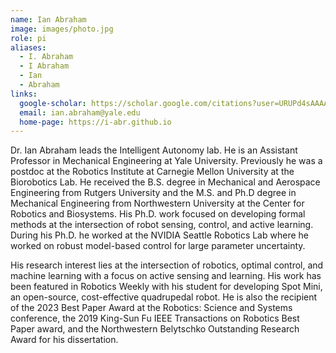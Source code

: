 ```yaml
---
name: Ian Abraham
image: images/photo.jpg
role: pi
aliases:
  - I. Abraham
  - I Abraham
  - Ian
  - Abraham
links:
  google-scholar: https://scholar.google.com/citations?user=URUPd4sAAAAJ&hl=en
  email: ian.abraham@yale.edu
  home-page: https://i-abr.github.io
---
```


Dr. Ian Abraham leads the Intelligent Autonomy lab. He is an Assistant Professor in Mechanical Engineering at Yale University. Previously he was a postdoc at the Robotics Institute at Carnegie Mellon University at the Biorobotics Lab. He received the B.S. degree in Mechanical and Aerospace Engineering from Rutgers University and the M.S. and Ph.D degree in Mechanical Engineering from Northwestern University at the Center for Robotics and Biosystems. His Ph.D. work focused on developing formal methods at the intersection of robot sensing, control, and active learning. During his Ph.D. he worked at the NVIDIA Seattle Robotics Lab where he worked on robust model-based control for large parameter uncertainty. 

His research interest lies at the intersection of robotics, optimal control, and machine learning with a focus on active sensing and learning. His work has been featured in Robotics Weekly with his student for developing Spot Mini, an open-source, cost-effective quadrupedal robot. He is also the recipient of the 2023 Best Paper Award at the Robotics: Science and Systems conference, the 2019 King-Sun Fu IEEE Transactions on Robotics Best Paper award, and the Northwestern Belytschko Outstanding Research Award for his dissertation.
